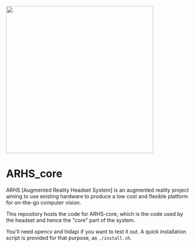 <image src="./rsrc/lAD6wdR8_4x.png" width="400" height="400">

# ARHS_core

ARHS [Augmented Reality Headset System] is an augmented reality project aiming to use existing hardware to produce a low cost and flexible platform for on-the-go computer vision.

This repository hosts the code for ARHS-core, which is the code used by the headset and hence the "core" part of the system.

You'll need opencv and hidapi if you want to test it out. A quick installation script is provided for that purpose, as `./install.sh`.
